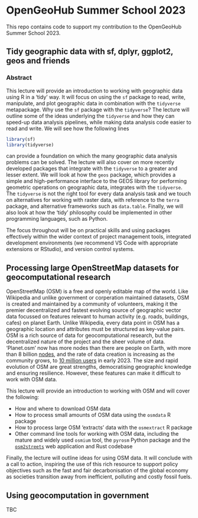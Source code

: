 # OpenGeoHub Summer School 2023

This repo contains code to support my contribution to the OpenGeoHub
Summer School 2023.

## Tidy geographic data with sf, dplyr, ggplot2, geos and friends

### Abstract

This lecture will provide an introduction to working with geographic
data using R in a ‘tidy’ way. It will focus on using the `sf` package to
read, write, manipulate, and plot geographic data in combination with
the `tidyverse` metapackage. Why use the `sf` package with the
`tidyverse`? The lecture will outline some of the ideas underlying the
`tidyverse` and how they can speed-up data analysis pipelines, while
making data analysis code easier to read and write. We will see how the
following lines

``` r
library(sf)
library(tidyverse)
```

can provide a foundation on which the many geographic data analysis
problems can be solved. The lecture will also cover on more recently
developed packages that integrate with the `tidyverse` to a greater and
lesser extent. We will look at how the `geos` package, which provides a
simple and high-performance interface to the GEOS library for performing
geometric operations on geographic data, integrates with the
`tidyverse`. The `tidyverse` is not the right tool for every data
analysis task and we touch on alternatives for working with raster data,
with reference to the `terra` package, and alternative frameworks such
as `data.table`. Finally, we will also look at how the ‘tidy’ philosophy
could be implemented in other programming languages, such as Python.

The focus throughout will be on practical skills and using packages
effectively within the wider context of project management tools,
integrated development environments (we recommend VS Code with
appropriate extensions or RStudio), and version control systems.

## Processing large OpenStreetMap datasets for geocomputational research

OpenStreetMap (OSM) is a free and openly editable map of the world. Like
Wikipedia and unlike government or corperation maintained datasets, OSM
is created and maintained by a community of volunteers, making it the
premier decentralized and fastest evolving source of geographic vector
data focussed on features relevant to human activity (e.g. roads,
buildings, cafes) on planet Earth. Unlike Wikipedia, every data point in
OSM has a geographic location and attributes must be structured as
key-value pairs. OSM is a rich source of data for geocomputational
research, but the decentralized nature of the project and the sheer
volume of data. ‘Planet.osm’ now has more nodes than there are people on
Earth, with more than 8 billion
[nodes](https://wiki.openstreetmap.org/wiki/Node), and the rate of data
creation is increasing as the community grows, to [10 million
users](https://wiki.openstreetmap.org/wiki/Stats) in early 2023. The
size and rapid evolution of OSM are great strengths, democratising
geographic knowledge and ensuring resilience. However, these features
can make it difficult to work with OSM data.

This lecture will provide an introduction to working with OSM and will
cover the following:

- How and where to download OSM data
- How to process small amounts of OSM data using the `osmdata` R package
- How to process large OSM ‘extracts’ data with the `osmextract` R
  package
- Other command line tools for working with OSM data, including the
  mature and widely used `osmium` tool, the `pyrosm` Python package and
  the [`osm2streets`](https://github.com/a-b-street/osm2streets) web
  application and Rust codebase

Finally, the lecture will outline ideas for using OSM data. It will
conclude with a call to action, inspiring the use of this rich resource
to support policy objectives such as the fast and fair decarbonisation
of the global economy as societies transition away from inefficient,
polluting and costly fossil fuels.

## Using geocomputation in government

TBC
